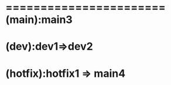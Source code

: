 =======================
(main):main3
========================
(dev):dev1=>dev2
========================
(hotfix):hotfix1 => main4
=======================